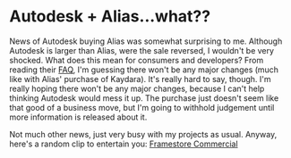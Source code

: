 # Autodesk + Alias...what??

News of Autodesk buying Alias was somewhat surprising to me. Although Autodesk is larger than Alias, were the sale reversed, I wouldn't be very shocked. What does this mean for consumers and developers? From reading their [FAQ](http://images.autodesk.com/adsk/files/Autodesk_Alias_External_FAQ.pdf), I'm guessing there won't be any major changes (much like with Alias' purchase of Kaydara). It's really hard to say, though. I'm really hoping there won't be any major changes, because I can't help thinking Autodesk would mess it up. The purchase just doesn't seem like that good of a business move, but I'm going to withhold judgement until more information is released about it.

Not much other news, just very busy with my projects as usual. Anyway, here's a random clip to entertain you: [Framestore Commercial](http://www.framestore-cfc.com/press/05pr/051003noitulove/amv_gune339_050_qt.mov)
